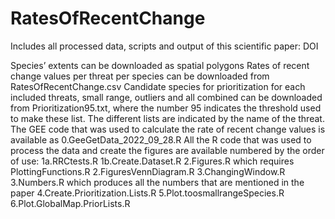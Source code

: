# RatesOfRecentChange
Includes all processed data, scripts and output of this scientific paper: DOI

Species’ extents can be downloaded as spatial polygons
Rates of recent change values per threat per species can be downloaded from RatesOfRecentChange.csv
Candidate species for prioritization for each included threats, small range, outliers and all combined can be downloaded from Prioritization95.txt, where the number 95 indicates the threshold used to make these list. The different lists are indicated by the name of the threat.
The GEE code that was used to calculate the rate of recent change values is available as 0.GeeGetData_2022_09_28.R
All the R code that was used to process the data and create the figures are available numbered by the order of use:
1a.RRCtests.R
1b.Create.Dataset.R
2.Figures.R which requires PlottingFunctions.R
2.FiguresVennDiagram.R
3.ChangingWindow.R
3.Numbers.R which produces all the numbers that are mentioned in the paper
4.Create.Prioritization.Lists.R
5.Plot.toosmallrangeSpecies.R
6.Plot.GlobalMap.PriorLists.R
